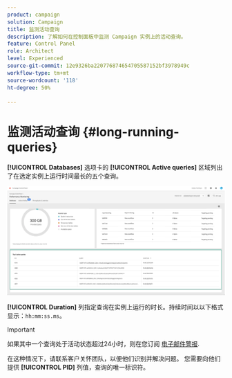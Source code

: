 ```yaml
---
product: campaign
solution: Campaign
title: 监测活动查询
description: 了解如何在控制面板中监测 Campaign 实例上的活动查询。
feature: Control Panel
role: Architect
level: Experienced
source-git-commit: 12e9326ba220776874654705587152bf3978949c
workflow-type: tm+mt
source-wordcount: '118'
ht-degree: 50%

---
```


# 监测活动查询 {#long-running-queries}

**[!UICONTROL Databases]** 选项卡的 **[!UICONTROL Active queries]** 区域列出了在选定实例上运行时间最长的五个查询。

![](assets/active-queries.png)

**[!UICONTROL Duration]** 列指定查询在实例上运行的时长。持续时间以以下格式显示：`hh:mm:ss.ms`。

>[!IMPORTANT]
>
>如果其中一个查询处于活动状态超过24小时，则在您订阅 [电子邮件警报](email-alerting.md).
>
>在这种情况下，请联系客户关怀团队，以便他们识别并解决问题。 您需要向他们提供 **[!UICONTROL PID]** 列值，查询的唯一标识符。
